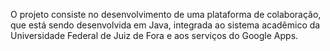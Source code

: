 O projeto consiste no desenvolvimento de uma plataforma de
colaboração, que está sendo desenvolvida em Java, integrada ao sistema acadêmico da Universidade Federal de Juiz de Fora e aos serviços do Google Apps.